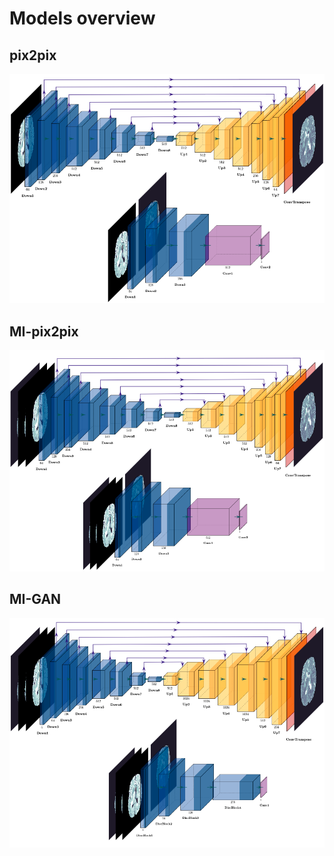 # Models overview

## pix2pix 
![](/images/pix2pix.png)

## MI-pix2pix 
![](/images/MI_pix2pix.png)

## MI-GAN 
![](/images/MI_GAN.png)
